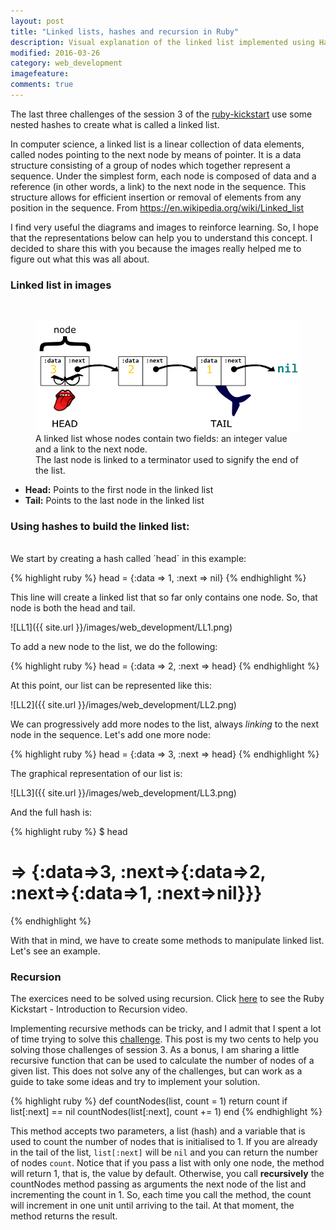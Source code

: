 ```yaml
---
layout: post
title: "Linked lists, hashes and recursion in Ruby"
description: Visual explanation of the linked list implemented using Hashes
modified: 2016-03-26
category: web_development
imagefeature:
comments: true
---
```

The last three challenges of the session 3 of the <a href="https://github.com/makersacademy/ruby-kickstart/tree/master/session3/3-challenge" target="_blank">ruby-kickstart</a> use some nested hashes to create what is called a linked list. 

In computer science, a linked list is a linear collection of data elements, called nodes pointing to the next node by means of pointer. It is a data structure consisting of a group of nodes which together represent a sequence. Under the simplest form, each node is composed of data and a reference (in other words, a link) to the next node in the sequence. This structure allows for efficient insertion or removal of elements from any position in the sequence. From <a href="https://en.wikipedia.org/wiki/Linked_list" target="_blank">https://en.wikipedia.org/wiki/Linked_list</a>

I find very useful the diagrams and images to reinforce learning. So, I hope that the representations below can help you to understand this concept. I decided to share this with you because the images really helped me to figure out what this was all about.

### Linked list in images
<br>

<figure>
  <img src='/images/web_development/LLexplanation.png'>
  <figcaption>A linked list whose nodes contain two fields: an integer value and a link to the next node.<br>The last node is linked to a terminator used to signify the end of the list.</figcaption>
</figure>

* **Head:** Points to the first node in the linked list
* **Tail:** Points to the last node in the linked list


### Using hashes to build the linked list:
<br>
We start by creating a hash called `head` in this example:

{% highlight ruby %}
head = {:data => 1, :next => nil}
{% endhighlight %}

This line will create a linked list that so far only contains one node. So, that node is both the head and tail.

![LL1]({{ site.url }}/images/web_development/LL1.png)

To add a new node to the list, we do the following:

{% highlight ruby %}
head = {:data => 2, :next => head}
{% endhighlight %}

At this point, our list can be represented like this:

![LL2]({{ site.url }}/images/web_development/LL2.png)

We can progressively add more nodes to the list, always *linking* to the next node in the sequence. Let's add one more node:

{% highlight ruby %}
head = {:data => 3, :next => head}
{% endhighlight %}

The graphical representation of our list is:

![LL3]({{ site.url }}/images/web_development/LL3.png)

And the full hash is:

{% highlight ruby %}
$ head
# => {:data=>3, :next=>{:data=>2, :next=>{:data=>1, :next=>nil}}}
{% endhighlight %}

With that in mind, we have to create some methods to manipulate linked list. Let's see an example.

### Recursion

The exercices need to be solved using recursion. Click <a href="https://vimeo.com/24716767" target="_blank">here</a> to see the Ruby Kickstart - Introduction to Recursion video.

Implementing recursive methods can be tricky, and I admit that I spent a lot of time trying to solve this <a href="https://github.com/makersacademy/ruby-kickstart/blob/master/session3/3-challenge/10_hashes.rb" target="_blank">challenge</a>. This post is my two cents to help you solving those challenges of session 3. As a bonus, I am sharing a little recursive function that can be used to calculate the number of nodes of a given list. This does not solve any of the challenges, but can work as a guide to take some ideas and try to implement your solution.

{% highlight ruby %}
def countNodes(list, count = 1)
    return count if list[:next] == nil
    countNodes(list[:next], count += 1)
end
{% endhighlight %}

This method accepts two parameters, a list (hash) and a variable that is used to count the number of nodes that is initialised to 1. If you are already in the tail of the list, `list[:next]` will be `nil` and you can return the number of nodes `count`. Notice that if you pass a list with only one node, the method will return 1, that is, the value by default. Otherwise, you call **recursively** the countNodes method passing as arguments the next node of the list and incrementing the count in 1. So, each time you call the method, the count will increment in one unit until arriving to the tail. At that moment, the method returns the result.